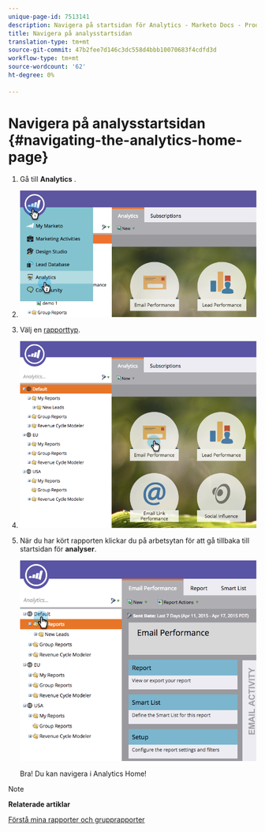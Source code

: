```yaml
---
unique-page-id: 7513141
description: Navigera på startsidan för Analytics - Marketo Docs - Produktdokumentation
title: Navigera på analysstartsidan
translation-type: tm+mt
source-git-commit: 47b2fee7d146c3dc558d4bbb10070683f4cdfd3d
workflow-type: tm+mt
source-wordcount: '62'
ht-degree: 0%

---
```



# Navigera på analysstartsidan {#navigating-the-analytics-home-page}

1. Gå till **Analytics** .
1. ![](assets/image2015-4-27-8-3a38-3a10.png)

1. Välj en [rapporttyp](../../../../product-docs/reporting/basic-reporting/report-types/report-type-overview.md).
1. ![](assets/image2015-4-27-8-3a38-3a22.png)

1. När du har kört rapporten klickar du på arbetsytan för att gå tillbaka till startsidan för **analyser**.

   ![](assets/image2015-4-27-8-3a38-3a34.png)

   Bra! Du kan navigera i Analytics Home!

>[!NOTE]
>
>**Relaterade artiklar**
>
>[Förstå mina rapporter och grupprapporter](understanding-my-reports-and-group-reports.md)

